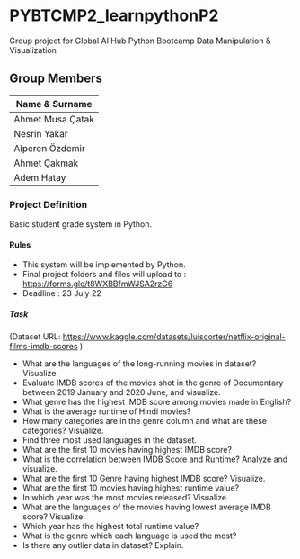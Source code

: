 # PYBTCMP2_learnpythonP2
Group project for Global AI Hub Python Bootcamp
Data Manipulation & Visualization

## Group Members
| Name & Surname |
| ------------- |
|Ahmet Musa Çatak|
|Nesrin Yakar|
|Alperen Özdemir|
|Ahmet Çakmak|
|Adem Hatay|

### Project Definition
Basic student grade system in Python.

#### Rules
* This system will be implemented by Python.
* Final project folders and files will upload to : https://forms.gle/t8WXBBfmWJSA2rzG6
* Deadline : 23 July 22

##### Task
(Dataset URL: https://www.kaggle.com/datasets/luiscorter/netflix-original-films-imdb-scores )

* What are the languages of the long-running movies in dataset? Visualize.
* Evaluate IMDB scores of the movies shot in the genre of Documentary between 2019 January and 2020 June, and visualize.
* What genre has the highest IMDB score among movies made in English?
* What is the average runtime of Hindi movies?
* How many categories are in the genre column and what are these categories? Visualize.
* Find three most used languages in the dataset.
* What are the first 10 movies having highest IMDB score?
* What is the correlation between IMDB Score and Runtime? Analyze and visualize.
* What are the first 10 Genre having highest IMDB score? Visualize.
* What are the first 10 movies having highest runtime value?
* In which year was the most movies released? Visualize.
* What are the languages of the movies having lowest average IMDB score? Visualize.
* Which year has the highest total runtime value?
* What is the genre which each language is used the most?
* Is there any outlier data in dataset? Explain.
